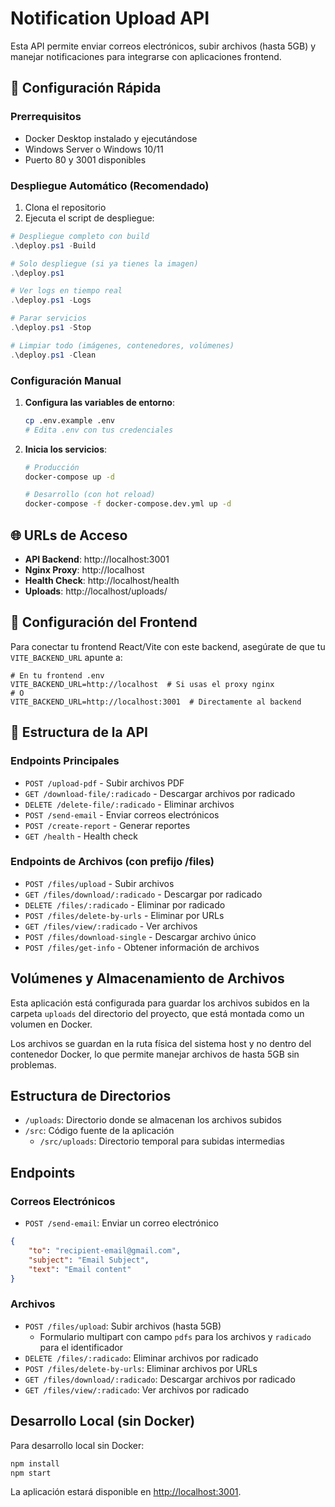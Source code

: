 # Notification Upload API

Esta API permite enviar correos electrónicos, subir archivos (hasta 5GB) y manejar notificaciones para integrarse con aplicaciones frontend.

## 🚀 Configuración Rápida

### Prerrequisitos
- Docker Desktop instalado y ejecutándose
- Windows Server o Windows 10/11
- Puerto 80 y 3001 disponibles

### Despliegue Automático (Recomendado)

1. Clona el repositorio
2. Ejecuta el script de despliegue:

```powershell
# Despliegue completo con build
.\deploy.ps1 -Build

# Solo despliegue (si ya tienes la imagen)
.\deploy.ps1

# Ver logs en tiempo real
.\deploy.ps1 -Logs

# Parar servicios
.\deploy.ps1 -Stop

# Limpiar todo (imágenes, contenedores, volúmenes)
.\deploy.ps1 -Clean
```

### Configuración Manual

1. **Configura las variables de entorno**:
   ```bash
   cp .env.example .env
   # Edita .env con tus credenciales
   ```

2. **Inicia los servicios**:
   ```bash
   # Producción
   docker-compose up -d
   
   # Desarrollo (con hot reload)
   docker-compose -f docker-compose.dev.yml up -d
   ```

## 🌐 URLs de Acceso

- **API Backend**: http://localhost:3001
- **Nginx Proxy**: http://localhost
- **Health Check**: http://localhost/health
- **Uploads**: http://localhost/uploads/

## 🔧 Configuración del Frontend

Para conectar tu frontend React/Vite con este backend, asegúrate de que tu `VITE_BACKEND_URL` apunte a:

```env
# En tu frontend .env
VITE_BACKEND_URL=http://localhost  # Si usas el proxy nginx
# O
VITE_BACKEND_URL=http://localhost:3001  # Directamente al backend
```

## 📁 Estructura de la API

### Endpoints Principales

- `POST /upload-pdf` - Subir archivos PDF
- `GET /download-file/:radicado` - Descargar archivos por radicado
- `DELETE /delete-file/:radicado` - Eliminar archivos
- `POST /send-email` - Enviar correos electrónicos
- `POST /create-report` - Generar reportes
- `GET /health` - Health check

### Endpoints de Archivos (con prefijo /files)

- `POST /files/upload` - Subir archivos
- `GET /files/download/:radicado` - Descargar por radicado
- `DELETE /files/:radicado` - Eliminar por radicado
- `POST /files/delete-by-urls` - Eliminar por URLs
- `GET /files/view/:radicado` - Ver archivos
- `POST /files/download-single` - Descargar archivo único
- `POST /files/get-info` - Obtener información de archivos

## Volúmenes y Almacenamiento de Archivos

Esta aplicación está configurada para guardar los archivos subidos en la carpeta `uploads` del directorio del proyecto, que está montada como un volumen en Docker.

Los archivos se guardan en la ruta física del sistema host y no dentro del contenedor Docker, lo que permite manejar archivos de hasta 5GB sin problemas.

## Estructura de Directorios

- `/uploads`: Directorio donde se almacenan los archivos subidos
- `/src`: Código fuente de la aplicación
  - `/src/uploads`: Directorio temporal para subidas intermedias

## Endpoints

### Correos Electrónicos

- `POST /send-email`: Enviar un correo electrónico

```json
{
    "to": "recipient-email@gmail.com",
    "subject": "Email Subject",
    "text": "Email content"
}
```

### Archivos

- `POST /files/upload`: Subir archivos (hasta 5GB)
  - Formulario multipart con campo `pdfs` para los archivos y `radicado` para el identificador
- `DELETE /files/:radicado`: Eliminar archivos por radicado
- `POST /files/delete-by-urls`: Eliminar archivos por URLs
- `GET /files/download/:radicado`: Descargar archivos por radicado
- `GET /files/view/:radicado`: Ver archivos por radicado

## Desarrollo Local (sin Docker)

Para desarrollo local sin Docker:

```bash
npm install
npm start
```

La aplicación estará disponible en [http://localhost:3001](http://localhost:3001).
